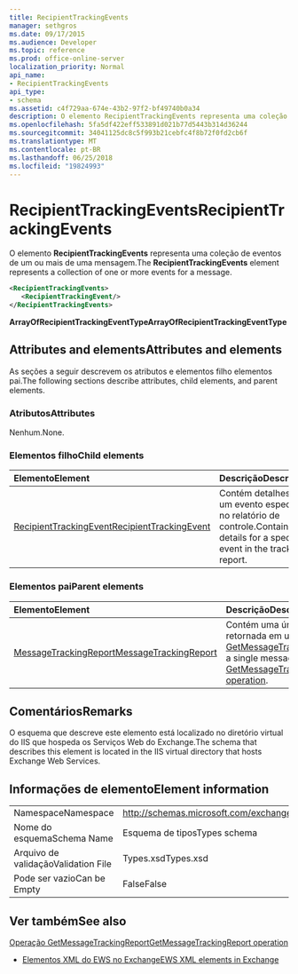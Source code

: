 ```yaml
---
title: RecipientTrackingEvents
manager: sethgros
ms.date: 09/17/2015
ms.audience: Developer
ms.topic: reference
ms.prod: office-online-server
localization_priority: Normal
api_name:
- RecipientTrackingEvents
api_type:
- schema
ms.assetid: c4f729aa-674e-43b2-97f2-bf49740b0a34
description: O elemento RecipientTrackingEvents representa uma coleção de eventos de um ou mais de uma mensagem.
ms.openlocfilehash: 5fa5df422eff533891d021b77d5443b314d36244
ms.sourcegitcommit: 34041125dc8c5f993b21cebfc4f8b72f0fd2cb6f
ms.translationtype: MT
ms.contentlocale: pt-BR
ms.lasthandoff: 06/25/2018
ms.locfileid: "19824993"
---
```

# <a name="recipienttrackingevents"></a><span data-ttu-id="28e07-103">RecipientTrackingEvents</span><span class="sxs-lookup"><span data-stu-id="28e07-103">RecipientTrackingEvents</span></span>

<span data-ttu-id="28e07-104">O elemento **RecipientTrackingEvents** representa uma coleção de eventos de um ou mais de uma mensagem.</span><span class="sxs-lookup"><span data-stu-id="28e07-104">The **RecipientTrackingEvents** element represents a collection of one or more events for a message.</span></span> 
  
```XML
<RecipientTrackingEvents>
   <RecipientTrackingEvent/>
</RecipientTrackingEvents>
```

 <span data-ttu-id="28e07-105">**ArrayOfRecipientTrackingEventType**</span><span class="sxs-lookup"><span data-stu-id="28e07-105">**ArrayOfRecipientTrackingEventType**</span></span>
## <a name="attributes-and-elements"></a><span data-ttu-id="28e07-106">Attributes and elements</span><span class="sxs-lookup"><span data-stu-id="28e07-106">Attributes and elements</span></span>

<span data-ttu-id="28e07-107">As seções a seguir descrevem os atributos e elementos filho elementos pai.</span><span class="sxs-lookup"><span data-stu-id="28e07-107">The following sections describe attributes, child elements, and parent elements.</span></span>
  
### <a name="attributes"></a><span data-ttu-id="28e07-108">Atributos</span><span class="sxs-lookup"><span data-stu-id="28e07-108">Attributes</span></span>

<span data-ttu-id="28e07-109">Nenhum.</span><span class="sxs-lookup"><span data-stu-id="28e07-109">None.</span></span>
  
### <a name="child-elements"></a><span data-ttu-id="28e07-110">Elementos filho</span><span class="sxs-lookup"><span data-stu-id="28e07-110">Child elements</span></span>

|<span data-ttu-id="28e07-111">**Elemento**</span><span class="sxs-lookup"><span data-stu-id="28e07-111">**Element**</span></span>|<span data-ttu-id="28e07-112">**Descrição**</span><span class="sxs-lookup"><span data-stu-id="28e07-112">**Description**</span></span>|
|:-----|:-----|
|[<span data-ttu-id="28e07-113">RecipientTrackingEvent</span><span class="sxs-lookup"><span data-stu-id="28e07-113">RecipientTrackingEvent</span></span>](recipienttrackingevent.md) <br/> |<span data-ttu-id="28e07-114">Contém detalhes para um evento específico no relatório de controle.</span><span class="sxs-lookup"><span data-stu-id="28e07-114">Contains details for a specific event in the tracking report.</span></span>  <br/> |
   
### <a name="parent-elements"></a><span data-ttu-id="28e07-115">Elementos pai</span><span class="sxs-lookup"><span data-stu-id="28e07-115">Parent elements</span></span>

|<span data-ttu-id="28e07-116">**Elemento**</span><span class="sxs-lookup"><span data-stu-id="28e07-116">**Element**</span></span>|<span data-ttu-id="28e07-117">**Descrição**</span><span class="sxs-lookup"><span data-stu-id="28e07-117">**Description**</span></span>|
|:-----|:-----|
|[<span data-ttu-id="28e07-118">MessageTrackingReport</span><span class="sxs-lookup"><span data-stu-id="28e07-118">MessageTrackingReport</span></span>](messagetrackingreport.md) <br/> |<span data-ttu-id="28e07-119">Contém uma única mensagem retornada em uma [operação de GetMessageTrackingReport](getmessagetrackingreport-operation.md).</span><span class="sxs-lookup"><span data-stu-id="28e07-119">Contains a single message that is returned in a [GetMessageTrackingReport operation](getmessagetrackingreport-operation.md).</span></span>  <br/> |
   
## <a name="remarks"></a><span data-ttu-id="28e07-120">Comentários</span><span class="sxs-lookup"><span data-stu-id="28e07-120">Remarks</span></span>

<span data-ttu-id="28e07-121">O esquema que descreve este elemento está localizado no diretório virtual do IIS que hospeda os Serviços Web do Exchange.</span><span class="sxs-lookup"><span data-stu-id="28e07-121">The schema that describes this element is located in the IIS virtual directory that hosts Exchange Web Services.</span></span>
  
## <a name="element-information"></a><span data-ttu-id="28e07-122">Informações de elemento</span><span class="sxs-lookup"><span data-stu-id="28e07-122">Element information</span></span>

|||
|:-----|:-----|
|<span data-ttu-id="28e07-123">Namespace</span><span class="sxs-lookup"><span data-stu-id="28e07-123">Namespace</span></span>  <br/> |http://schemas.microsoft.com/exchange/services/2006/types  <br/> |
|<span data-ttu-id="28e07-124">Nome do esquema</span><span class="sxs-lookup"><span data-stu-id="28e07-124">Schema Name</span></span>  <br/> |<span data-ttu-id="28e07-125">Esquema de tipos</span><span class="sxs-lookup"><span data-stu-id="28e07-125">Types schema</span></span>  <br/> |
|<span data-ttu-id="28e07-126">Arquivo de validação</span><span class="sxs-lookup"><span data-stu-id="28e07-126">Validation File</span></span>  <br/> |<span data-ttu-id="28e07-127">Types.xsd</span><span class="sxs-lookup"><span data-stu-id="28e07-127">Types.xsd</span></span>  <br/> |
|<span data-ttu-id="28e07-128">Pode ser vazio</span><span class="sxs-lookup"><span data-stu-id="28e07-128">Can be Empty</span></span>  <br/> |<span data-ttu-id="28e07-129">False</span><span class="sxs-lookup"><span data-stu-id="28e07-129">False</span></span>  <br/> |
   
## <a name="see-also"></a><span data-ttu-id="28e07-130">Ver também</span><span class="sxs-lookup"><span data-stu-id="28e07-130">See also</span></span>



[<span data-ttu-id="28e07-131">Operação GetMessageTrackingReport</span><span class="sxs-lookup"><span data-stu-id="28e07-131">GetMessageTrackingReport operation</span></span>](getmessagetrackingreport-operation.md)


- [<span data-ttu-id="28e07-132">Elementos XML do EWS no Exchange</span><span class="sxs-lookup"><span data-stu-id="28e07-132">EWS XML elements in Exchange</span></span>](ews-xml-elements-in-exchange.md)


